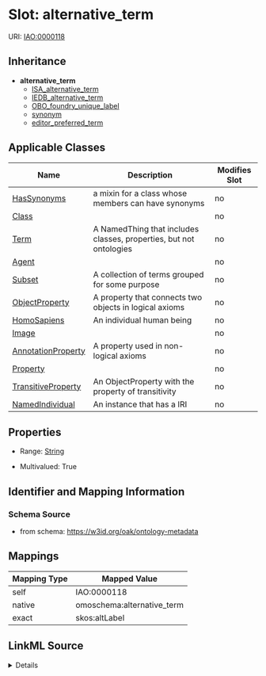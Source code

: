 

# Slot: alternative_term



URI: [IAO:0000118](http://purl.obolibrary.org/obo/IAO_0000118)




## Inheritance

* **alternative_term**
    * [ISA_alternative_term](ISA_alternative_term.md)
    * [IEDB_alternative_term](IEDB_alternative_term.md)
    * [OBO_foundry_unique_label](OBO_foundry_unique_label.md)
    * [synonym](synonym.md)
    * [editor_preferred_term](editor_preferred_term.md)






## Applicable Classes

| Name | Description | Modifies Slot |
| --- | --- | --- |
| [HasSynonyms](HasSynonyms.md) | a mixin for a class whose members can have synonyms |  no  |
| [Class](Class.md) |  |  no  |
| [Term](Term.md) | A NamedThing that includes classes, properties, but not ontologies |  no  |
| [Agent](Agent.md) |  |  no  |
| [Subset](Subset.md) | A collection of terms grouped for some purpose |  no  |
| [ObjectProperty](ObjectProperty.md) | A property that connects two objects in logical axioms |  no  |
| [HomoSapiens](HomoSapiens.md) | An individual human being |  no  |
| [Image](Image.md) |  |  no  |
| [AnnotationProperty](AnnotationProperty.md) | A property used in non-logical axioms |  no  |
| [Property](Property.md) |  |  no  |
| [TransitiveProperty](TransitiveProperty.md) | An ObjectProperty with the property of transitivity |  no  |
| [NamedIndividual](NamedIndividual.md) | An instance that has a IRI |  no  |







## Properties

* Range: [String](String.md)

* Multivalued: True





## Identifier and Mapping Information







### Schema Source


* from schema: https://w3id.org/oak/ontology-metadata




## Mappings

| Mapping Type | Mapped Value |
| ---  | ---  |
| self | IAO:0000118 |
| native | omoschema:alternative_term |
| exact | skos:altLabel |




## LinkML Source

<details>
```yaml
name: alternative_term
in_subset:
- allotrope permitted profile
from_schema: https://w3id.org/oak/ontology-metadata
exact_mappings:
- skos:altLabel
rank: 1000
slot_uri: IAO:0000118
alias: alternative_term
domain_of:
- HasSynonyms
range: string
multivalued: true

```
</details>